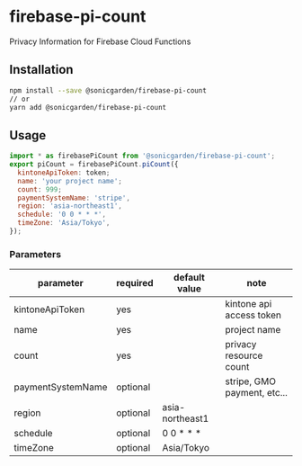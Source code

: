 # firebase-pi-count

Privacy Information for Firebase Cloud Functions

## Installation

```sh
npm install --save @sonicgarden/firebase-pi-count
// or
yarn add @sonicgarden/firebase-pi-count
```

## Usage

```js
import * as firebasePiCount from '@sonicgarden/firebase-pi-count';
export piCount = firebasePiCount.piCount({
  kintoneApiToken: token;
  name: 'your project name';
  count: 999;
  paymentSystemName: 'stripe',
  region: 'asia-northeast1',
  schedule: '0 0 * * *',
  timeZone: 'Asia/Tokyo',
});

```

### Parameters

| parameter         | required | default value   | note                        |
| ----------------- | -------- | --------------- | --------------------------- |
| kintoneApiToken   | yes      |                 | kintone api access token    |
| name              | yes      |                 | project name                |
| count             | yes      |                 | privacy resource count      |
| paymentSystemName | optional |                 | stripe, GMO payment, etc... |
| region            | optional | asia-northeast1 |                             |
| schedule          | optional | 0 0 * * *       |                             |
| timeZone          | optional | Asia/Tokyo      |                             |
